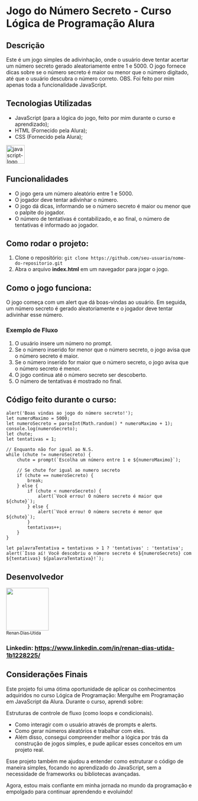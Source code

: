 # Jogo do Número Secreto - Curso Lógica de Programação Alura

## Descrição
Este é um jogo simples de adivinhação, onde o usuário deve tentar acertar um número secreto gerado aleatoriamente entre 1 e 5000. O jogo fornece dicas sobre se o número secreto é maior ou menor que o número digitado, até que o usuário descubra o número correto.
OBS. Foi feito por mim apenas toda a funcionalidade JavaScript.

## Tecnologias Utilizadas
- JavaScript (para a lógica do jogo, feito por mim durante o curso e aprendizado);
- HTML (Fornecido pela Alura);
- CSS (Fornecido pela Alura);

<img src="https://github.com/user-attachments/assets/6890ea65-b8d8-4ca4-9502-28401d7fe89a" alt="javascript-logo" width="50" height="auto"/>

## Funcionalidades
- O jogo gera um número aleatório entre 1 e 5000.
- O jogador deve tentar adivinhar o número.
- O jogo dá dicas, informando se o número secreto é maior ou menor que o palpite do jogador.
- O número de tentativas é contabilizado, e ao final, o número de tentativas é informado ao jogador.

## Como rodar o projeto:
1. Clone o repositório:
  ```git clone https://github.com/seu-usuario/nome-do-repositorio.git```
2. Abra o arquivo **index.html** em um navegador para jogar o jogo.

## Como o jogo funciona:
O jogo começa com um alert que dá boas-vindas ao usuário. Em seguida, um número secreto é gerado aleatoriamente e o jogador deve tentar adivinhar esse número.

### Exemplo de Fluxo
1. O usuário insere um número no prompt.
2. Se o número inserido for menor que o número secreto, o jogo avisa que o número secreto é maior.
3. Se o número inserido for maior que o número secreto, o jogo avisa que o número secreto é menor.
4. O jogo continua até o número secreto ser descoberto.
5. O número de tentativas é mostrado no final.

## Código feito durante o curso:
```
alert('Boas vindas ao jogo do número secreto!');
let numeroMaximo = 5000;
let numeroSecreto = parseInt(Math.random() * numeroMaximo + 1);
console.log(numeroSecreto);
let chute;
let tentativas = 1;

// Enquanto não for igual ao N.S.
while (chute != numeroSecreto) {
    chute = prompt(`Escolha um número entre 1 e ${numeroMaximo}`);

    // Se chute for igual ao numero secreto
    if (chute == numeroSecreto) {
        break;
    } else {
        if (chute < numeroSecreto) {
            alert(`Você errou! O número secreto é maior que ${chute}`);   
        } else {
            alert(`Você errou! O número secreto é menor que ${chute}`);
        }
        tentativas++;
    }
}

let palavraTentativa = tentativas > 1 ? 'tentativas' : 'tentativa';
alert(`Isso aí! Você descobriu o número secreto é ${numeroSecreto} com ${tentativas} ${palavraTentativa}!`);
```

## Desenvolvedor

[<img loading="lazy" src="https://github.com/user-attachments/assets/b4f96f4b-542e-4988-9bc1-b1acf22a41a1" width=115><br><sub>Renan Dias Utida</sub>](https://github.com/renan-utida)

### Linkedin: https://www.linkedin.com/in/renan-dias-utida-1b1228225/


## Considerações Finais
Este projeto foi uma ótima oportunidade de aplicar os conhecimentos adquiridos no curso Lógica de Programação: Mergulhe em Programação em JavaScript da Alura. Durante o curso, aprendi sobre:

Estruturas de controle de fluxo (como loops e condicionais).
- Como interagir com o usuário através de prompts e alerts.
- Como gerar números aleatórios e trabalhar com eles.
- Além disso, consegui compreender melhor a lógica por trás da construção de jogos simples, e pude aplicar esses conceitos em um projeto real.

Esse projeto também me ajudou a entender como estruturar o código de maneira simples, focando no aprendizado do JavaScript, sem a necessidade de frameworks ou bibliotecas avançadas.

Agora, estou mais confiante em minha jornada no mundo da programação e empolgado para continuar aprendendo e evoluindo!

